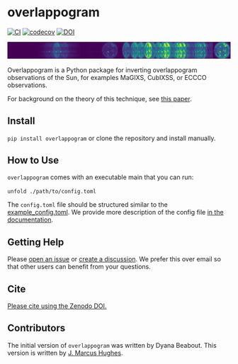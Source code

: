 # overlappogram

[![CI](https://github.com/eccco-mission/overlappogram/actions/workflows/CI.yml/badge.svg)](https://github.com/eccco-mission/overlappogram/actions/workflows/CI.yml)
[![codecov](https://codecov.io/gh/eccco-mission/overlappogram/graph/badge.svg?token=u1qQvzybz4)](https://codecov.io/gh/eccco-mission/overlappogram)
[![DOI](https://zenodo.org/badge/759222503.svg)](https://zenodo.org/doi/10.5281/zenodo.10869534)

![overlappogram example](https://raw.githubusercontent.com/ECCCO-mission/overlappogram/main/overlappogram.png)

Overlappogram is a Python package for inverting overlappogram observations of the Sun,
for examples MaGIXS, CubIXSS, or ECCCO observations.

For background on the theory of this technique, see [this paper](https://arxiv.org/abs/2407.10436v1). 


## Install

`pip install overlappogram` or clone the repository and install manually.

## How to Use

`overlappogram` comes with an executable main that you can run:

`unfold ./path/to/config.toml`

The `config.toml` file should be structured similar to the [example_config.toml](example_config.toml).
We provide more description of the config file [in the documentation](https://eccco-mission.github.io/overlappogram/configuration.html).

## Getting Help

Please [open an issue](https://github.com/ECCCO-mission/overlappogram/issues/new/choose)
or [create a discussion](https://github.com/eccco-mission/overlappogram/discussions/new/choose).
We prefer this over email so that other users can benefit from your questions.

## Cite

[Please cite using the Zenodo DOI.](https://zenodo.org/records/10869577)

## Contributors

The initial version of `overlappogram` was written by Dyana Beabout.
This version is written by [J. Marcus Hughes](https://github.com/jmbhughes).

